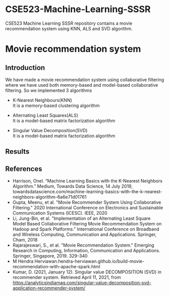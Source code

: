 # CSE523-Machine-Learning-SSSR
CSE523 Machine Learning SSSR repository contains a movie recommendation system using KNN, ALS and SVD algorithm.

# Movie recommendation system #

## Introduction
We have made a movie recommendation system using collaborative filtering where we have used both memory-based and model-based collaborative filtering.
So we implemented 3 algorithms
- K-Nearest Neighbours(KNN)<br/>
  It is a memory-based clustering algorithm
  
- Alternating Least Squares(ALS)<br/>
  It is a model-based matrix factorization algorithm 
  
- Singular Value Decomposition(SVD)<br/>
  It is a model-based matrix factorization algorithm

## Results




## References
-  Harrison, Onel. “Machine Learning Basics with the K-Nearest Neighbors Algorithm.” Medium, Towards Data Science, 14 July 2019, towardsdatascience.com/machine-learning-basics-with-the-k-nearest-neighbors-algorithm-6a6e71d01761
-  Gupta, Meenu, et al. "Movie Recommender System Using Collaborative Filtering." 2020 International Conference on Electronics and Sustainable Communication Systems (ICESC). IEEE, 2020
-  Li, Jung-Bin, et al. "Implementation of an Alternating Least Square Model Based Collaborative Filtering Movie Recommendation System on Hadoop and Spark Platforms." International Conference on Broadband and Wireless Computing, Communication and Applications. Springer, Cham, 2018
-  Rajarajeswari, S., et al. "Movie Recommendation System." Emerging Research in Computing, Information, Communication and Applications. Springer, Singapore, 2019. 329-340
-  M Hendra Herviawan.hendra-herviawan.github.io/build-movie-recommendation-with-apache-spark.html
-  Kumar, D. (2021, January 12). Singular value DECOMPOSITION (SVD) in recommender system. Retrieved April 11, 2021, from https://analyticsindiamag.com/singular-value-decomposition-svd-application-recommender-system/
